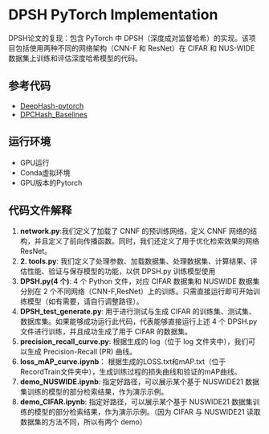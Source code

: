 # DPSH PyTorch Implementation

DPSH论文的复现：包含 PyTorch 中 DPSH（深度成对监督哈希）的实现。该项目包括使用两种不同的网络架构（CNN-F 和 ResNet）在 CIFAR 和 NUS-WIDE 数据集上训练和评估深度哈希模型的代码。

## 参考代码
- [DeepHash-pytorch](https://github.com/swuxyj/DeepHash-pytorch)
- [DPCHash_Baselines](https://github.com/Huenao/DPCHash_Baselines)

## 运行环境
- GPU运行
- Conda虚拟环境
- GPU版本的Pytorch

## 代码文件解释
1. **network.py**:我们定义了加载了 CNNF 的预训练网络，定义 CNNF 网络的结构，并且定义了前向传播函数。同时，我们还定义了用于优化检索效果的网络ResNet。
2. **2.	tools.py**: 我们定义了处理参数、加载数据集、处理数据集、计算结果、评估性能、验证与保存模型的功能，以供 DPSH.py 训练模型使用
3. **DPSH.py(4 个)**: 4 个 Python 文件，对应 CIFAR 数据集和 NUSWIDE 数据集分别在 2 个不同网络（CNN-F,ResNet）上的训练。只需直接运行即可开始训练模型（如有需要，请自行调整路径）。
4. **DPSH_test_generate.py**: 用于进行测试与生成 CIFAR 的训练集、测试集、数据库集。如果能够成功运行此代码，代表能够直接运行上述 4 个 DPSH.py 文件进行训练，并且成功生成了用于 CIFAR 的数据集。
5. **precision_recall_curve.py**: 根据生成的 log（位于 log 文件夹中），我们可以生成 Precision-Recall (PR) 曲线。
6. **loss_mAP_curve.ipynb**： 根据生成的LOSS.txt和mAP.txt（位于RecordTrain文件夹中），生成训练过程的损失曲线和验证的mAP曲线。
7. **demo_NUSWIDE.ipynb**: 指定好路径，可以展示某个基于 NUSWIDE21 数据集训练的模型的部分检索结果，作为演示示例。
8.	**demo_CIFAR.ipynb**: 指定好路径，可以展示某个基于 NUSWIDE21 数据集训练的模型的部分检索结果，作为演示示例。（因为 CIFAR 与 NUSWIDE21 读取数据集的方法不同，所以有两个 demo）





